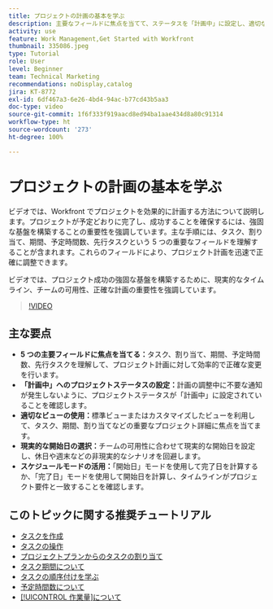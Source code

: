 ```yaml
---
title: プロジェクトの計画の基本を学ぶ
description: 主要なフィールドに焦点を当てて、ステータスを「計画中」に設定し、適切なビューを使用し、現実的な開始日を選択し、正確なタイムラインのスケジュールモードを活用することで、プロジェクト計画を効率化します。
activity: use
feature: Work Management,Get Started with Workfront
thumbnail: 335086.jpeg
type: Tutorial
role: User
level: Beginner
team: Technical Marketing
recommendations: noDisplay,catalog
jira: KT-8772
exl-id: 6df467a3-6e26-4bd4-94ac-b77cd43b5aa3
doc-type: video
source-git-commit: 1f6f333f919aacd8ed94ba1aae434d8a80c91314
workflow-type: ht
source-wordcount: '273'
ht-degree: 100%

---
```


# プロジェクトの計画の基本を学ぶ

ビデオでは、Workfront でプロジェクトを効果的に計画する方法について説明します。プロジェクトが予定どおりに完了し、成功することを確保するには、強固な基盤を構築することの重要性を強調しています。主な手順には、タスク、割り当て、期間、予定時間数、先行タスクという 5 つの重要なフィールドを理解することが含まれます。これらのフィールドにより、プロジェクト計画を迅速で正確に調整できます。

ビデオでは、プロジェクト成功の強固な基盤を構築するために、現実的なタイムライン、チームの可用性、正確な計画の重要性を強調しています。

>[!VIDEO](https://video.tv.adobe.com/v/335086/?quality=12&learn=on&enablevpops)

## 主な要点

* **5 つの主要フィールドに焦点を当てる：**&#x200B;タスク、割り当て、期間、予定時間数、先行タスクを理解して、プロジェクト計画に対して効率的で正確な変更を行います。
* **「計画中」へのプロジェクトステータスの設定：**&#x200B;計画の調整中に不要な通知が発生しないように、プロジェクトステータスが「計画中」に設定されていることを確認します。
* **適切なビューの使用：**&#x200B;標準ビューまたはカスタマイズしたビューを利用して、タスク、期間、割り当てなどの重要なプロジェクト詳細に焦点を当てます。
* **現実的な開始日の選択：**&#x200B;チームの可用性に合わせて現実的な開始日を設定し、休日や週末などの非現実的なシナリオを回避します。
* **スケジュールモードの活用：**「開始日」モードを使用して完了日を計算するか、「完了日」モードを使用して開始日を計算し、タイムラインがプロジェクト要件と一致することを確認します。



## このトピックに関する推奨チュートリアル

* [タスクを作成](/help/manage-work/tasks/how-to-create-tasks.md)
* [タスクの操作](/help/manage-work/tasks/work-with-tasks.md)
* [プロジェクトプランからのタスクの割り当て](/help/manage-work/tasks/assign-tasks-from-the-project-plan.md)
* [タスク期間について](/help/manage-work/tasks/understand-task-durations.md)
* [タスクの順序付けを学ぶ](/help/manage-work/tasks/learn-to-sequence-tasks.md)
* [予定時間数について](/help/manage-work/tasks/understand-planned-hours.md)
* [[!UICONTROL 作業量]について](/help/manage-work/tasks/understand-work-effort.md)
